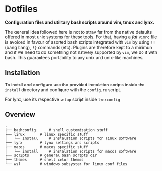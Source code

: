 # Dotfiles

**Configuration files and utilitary bash scripts around vim, tmux and lynx.**

The general idea followed here is not to stray far from the native defaults
offered in most unix systems for these tools. For that, having a *fat* `vimrc`
file is avoided in favour of asorted bash scripts integrated with `vim` by using
`!!` (bang bang), `!}` commands (etc). Plugins are therefore kept to a minimun
and if we need to do something not natively supported by `vim`, we do it with
bash. This guarantees portability to any unix and unix-like machines.

## Installation

To install and configure use the provided instalation scripts inside the
`install` directory and configure with the `configure` script.

For lynx, use its respective `setup` script inside `lynxconfig`

## Overview
```
.
├── bashconfig		# shell customization stuff
├── linux		# linux specific stuff
│   └── install		# instalation scripts for linux software
├── lynx		# lynx settings and scripts
├── macos		# macos specific stuff
│   └── install		# instalation scripts for macos software
├── scripts		# general bash scripts dir
├── themes		# shell color themes
└── wsl			# windows subsystem for linux conf files
```
